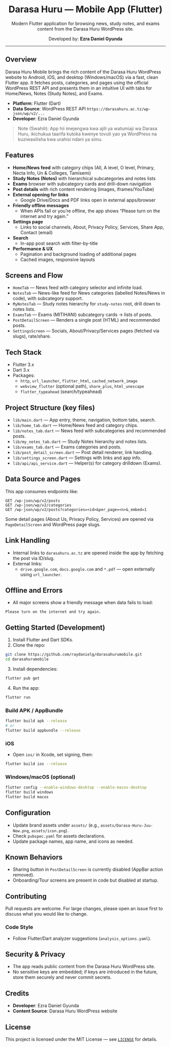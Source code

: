 <div align="center">

# Darasa Huru — Mobile App (Flutter)

Modern Flutter application for browsing news, study notes, and exams content from the Darasa Huru WordPress site.

Developed by: <b>Ezra Daniel Gyunda</b>

</div>

---

## Overview
Darasa Huru Mobile brings the rich content of the Darasa Huru WordPress website to Android, iOS, and desktop (Windows/macOS) via a fast, clean Flutter app. It fetches posts, categories, and pages using the official WordPress REST API and presents them in an intuitive UI with tabs for Home/News, Notes (Study Notes), and Exams.

- **Platform**: Flutter (Dart)
- **Data Source**: WordPress REST API `https://darasahuru.ac.tz/wp-json/wp/v2/...`
- **Developer**: Ezra Daniel Gyunda

> Note (Swahili): App hii imejengwa kwa ajili ya watumiaji wa Darasa Huru, ikichukua taarifa kutoka kwenye tovuti yao ya WordPress na kuziwasilisha kwa urahisi ndani ya simu.

## Features
- **Home/News feed** with category chips (All, A level, O level, Primary, Necta Info, Un & Colleges, Tamisemi)
- **Study Notes (Notes)** with hierarchical subcategories and notes lists
- **Exams** browser with subcategory cards and drill-down navigation
- **Post details** with rich content rendering (images, iframes/YouTube)
- **External opening for links**
  - Google Drive/Docs and PDF links open in external apps/browser
- **Friendly offline messages**
  - When APIs fail or you’re offline, the app shows “Please turn on the internet and try again.”
- **Settings page**
  - Links to social channels, About, Privacy Policy, Services, Share App, Contact (email)
- **Search**
  - In-app post search with filter-by-title
- **Performance & UX**
  - Pagination and background loading of additional pages
  - Cached images, responsive layouts

## Screens and Flow
- `HomeTab` — News feed with category selector and infinite load.
- `NotesTab` — News-like feed for News categories (labelled Notes/News in code), with subcategory support.
- `MyNotesTab` — Study notes hierarchy for `study-notes` root, drill down to notes lists.
- `ExamsTab` — Exams (MITIHANI) subcategory cards → lists of posts.
- `PostDetailScreen` — Renders a single post (HTML) and recommended posts.
- `SettingsScreen` — Socials, About/Privacy/Services pages (fetched via slugs), rate/share.

## Tech Stack
- Flutter 3.x
- Dart 3.x
- Packages:
  - `http`, `url_launcher`, `flutter_html`, `cached_network_image`
  - `webview_flutter` (optional path), `share_plus`, `html_unescape`
  - `flutter_typeahead` (search/typeahead)

## Project Structure (key files)
- `lib/main.dart` — App entry, theme, navigation, bottom tabs, search.
- `lib/home_tab.dart` — Home/News feed and category chips.
- `lib/notes_tab.dart` — News feed with subcategories and recommended posts.
- `lib/my_notes_tab.dart` — Study Notes hierarchy and notes lists.
- `lib/exams_tab.dart` — Exams categories and posts.
- `lib/post_detail_screen.dart` — Post detail renderer, link handling.
- `lib/settings_screen.dart` — Settings with links and app info.
- `lib/api/api_service.dart` — Helper(s) for category drilldown (Exams).

## Data Source and Pages
This app consumes endpoints like:

```text
GET /wp-json/wp/v2/posts
GET /wp-json/wp/v2/categories
GET /wp-json/wp/v2/posts?categories=<id>&per_page=<n>&_embed=1
```

Some detail pages (About Us, Privacy Policy, Services) are opened via `PageDetailScreen` and WordPress page slugs.

## Link Handling
- Internal links to `darasahuru.ac.tz` are opened inside the app by fetching the post via ID/slug.
- External links:
  - `drive.google.com`, `docs.google.com` and `*.pdf` — open externally using `url_launcher`.

## Offline and Errors
- All major screens show a friendly message when data fails to load:

```text
Please turn on the internet and try again.
```

## Getting Started (Development)
1. Install Flutter and Dart SDKs.
2. Clone the repo:

```bash
git clone https://github.com/raydanielg/darasahurumobile.git
cd darasahurumobile
```

3. Install dependencies:

```bash
flutter pub get
```

4. Run the app:

```bash
flutter run
```

### Build APK / AppBundle
```bash
flutter build apk --release
# or
flutter build appbundle --release
```

### iOS
- Open `ios/` in Xcode, set signing, then:

```bash
flutter build ios --release
```

### Windows/macOS (optional)
```bash
flutter config --enable-windows-desktop --enable-macos-desktop
flutter build windows
flutter build macos
```

## Configuration
- Update brand assets under `assets/` (e.g., `assets/Darasa-Huru-Juu-New.png`, `assets/icon.png`).
- Check `pubspec.yaml` for assets declarations.
- Update package names, app name, and icons as needed.

## Known Behaviors
- Sharing button in `PostDetailScreen` is currently disabled (AppBar action removed).
- Onboarding/Tour screens are present in code but disabled at startup.

## Contributing
Pull requests are welcome. For large changes, please open an issue first to discuss what you would like to change.

### Code Style
- Follow Flutter/Dart analyzer suggestions (`analysis_options.yaml`).

## Security & Privacy
- The app reads public content from the Darasa Huru WordPress site.
- No sensitive keys are embedded; if keys are introduced in the future, store them securely and never commit secrets.

## Credits
- **Developer**: Ezra Daniel Gyunda
- **Content Source**: Darasa Huru WordPress website

## License
This project is licensed under the MIT License — see [`LICENSE`](LICENSE) for details.
